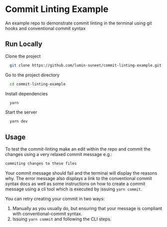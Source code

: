 # Commit Linting Example

An example repo to demonstrate commit linting in the terminal using git hooks and conventional commit syntax

## Run Locally

Clone the project

```bash
  git clone https://github.com/lumin-suneet/commit-linting-example.git
```

Go to the project directory

```bash
  cd commit-linting-example
```

Install dependencies

```bash
  yarn
```

Start the server

```bash
  yarn dev
```

## Usage

To test the commit-linting make an edit within the repo and commit the changes using a very relaxed commit message e.g.:

```bash
commiting changes to these files

```

Your commit message should fail and the terminal will display the reasons why. The error message also displays a link to the conventional commit syntax docs as well as some instructions on how to create a commit message using a cli tool which is executed by issuing `yarn commit`.

You can retry creating your commit in two ways:

1. Manually as you usually do, but ensuring that your message is compliant with conventional-commit syntax.
2. Issuing `yarn commit` and following the CLI steps.

